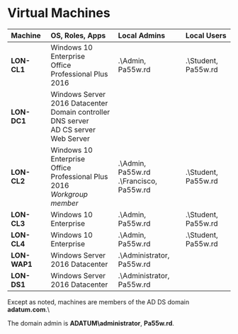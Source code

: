 # Virtual Machines

| Machine | OS, Roles, Apps | Local Admins | Local Users |
| :--- | :--- | :--- | :--- |
|	**LON-CL1**	| Windows 10 Enterprise<br />Office Professional Plus 2016 | .\Admin, Pa55w.rd | .\Student, Pa55w.rd |
|	**LON-DC1**	| Windows Server 2016 Datacenter<br />Domain controller<br />DNS server<br />AD CS server<br />Web Server | | |
|	**LON-CL2**	| Windows 10 Enterprise<br />Office Professional Plus 2016<br />*Workgroup member* | .\Admin, Pa55w.rd<br />.\Francisco, Pa55w.rd | .\Student, Pa55w.rd |
|	**LON-CL3**	| Windows 10 Enterprise | .\Admin, Pa55w.rd | .\Student, Pa55w.rd |
|	**LON-CL4**	| Windows 10 Enterprise | .\Admin, Pa55w.rd | .\Student, Pa55w.rd |
|	**LON-WAP1**	| Windows Server 2016 Datacenter | .\Administrator, Pa55w.rd | |
|	**LON-DS1**	| Windows Server 2016 Datacenter | .\Administrator, Pa55w.rd | |

Except as noted, machines are members of the AD DS domain **adatum.com**.\

The domain admin is **ADATUM\administrator**, **Pa55w.rd**.
